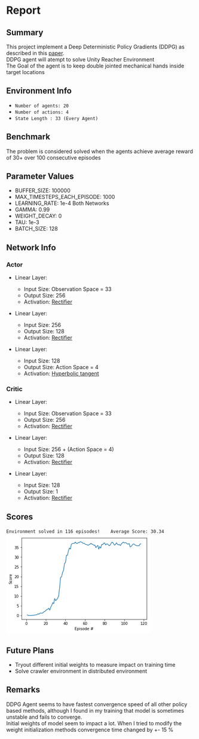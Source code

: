 # Report

## Summary

This project implement a Deep Deterministic Policy Gradients (DDPG) as described in this [paper](https://arxiv.org/pdf/1509.02971.pdf).<br>
DDPG agent will atempt to solve Unity Reacher Environment<br>
The Goal of the agent is to keep double jointed mechanical hands inside target locations 

## Environment Info

- `Number of agents: 20`<br>
- `Number of actions: 4`<br>
- `State Length : 33 (Every Agent)` <br>

## Benchmark 

The problem is considered solved when the agents achieve average reward of 30+ over 100 consecutive episodes



## Parameter Values

- BUFFER_SIZE: 100000
- MAX_TIMESTEPS_EACH_EPISODE: 1000
- LEARNING_RATE: 1e-4 Both Networks
- GAMMA: 0.99
- WEIGHT_DECAY: 0
- TAU: 1e-3
- BATCH_SIZE: 128

## Network Info

### Actor
- Linear Layer:
    - Input Size: Observation Space = 33
    - Output Size: 256
    - Activation: [Rectifier](https://en.wikipedia.org/wiki/Rectifier_(neural_networks))

- Linear Layer:
    - Input Size: 256
    - Output Size: 128
    - Activation: [Rectifier](https://en.wikipedia.org/wiki/Rectifier_(neural_networks))

- Linear Layer:
    - Input Size: 128
    - Output Size: Action Space = 4
    - Activation: [Hyperbolic tangent](https://en.wikipedia.org/wiki/Hyperbolic_function#Hyperbolic_tangent)

### Critic
 - Linear Layer:
    - Input Size: Observation Space = 33
    - Output Size: 256
    - Activation: [Rectifier](https://en.wikipedia.org/wiki/Rectifier_(neural_networks))

- Linear Layer:
    - Input Size: 256 + (Action Space = 4)
    - Output Size: 128
    - Activation: [Rectifier](https://en.wikipedia.org/wiki/Rectifier_(neural_networks))

- Linear Layer:
    - Input Size: 128
    - Output Size: 1
    - Activation: [Rectifier](https://en.wikipedia.org/wiki/Rectifier_(neural_networks))

## Scores
`Environment solved in 116 episodes!	Average Score: 30.34`<br>
![alt text](./Assets/Graph.png "Scores Over Episode")


## Future Plans

- Tryout different initial weights to measure impact on training time
- Solve crawler environment in distributed environment

## Remarks

DDPG Agent seems to have fastest convergence speed of all other policy based methods, although I found in my training that model is sometimes unstable and fails to converge.<br> Initial weights of model seem to impact a lot. When I tried to modify the weight initialization methods convergence time changed by +- 15 % <br>

